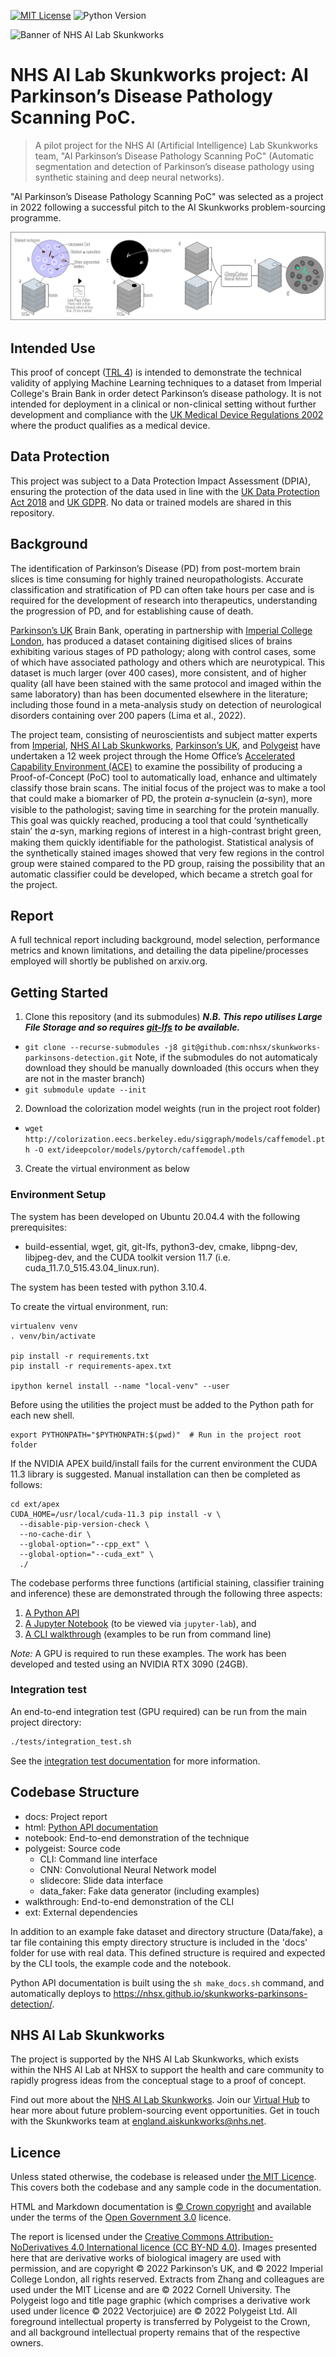 [![MIT License](https://img.shields.io/badge/License-MIT-lightgray.svg)](LICENSE)
![Python Version](https://img.shields.io/badge/Python-3.10.4-blue.svg)
<!-- Add in additional badges as appropriate -->

![Banner of NHS AI Lab Skunkworks ](docs/banner.png)

# NHS AI Lab Skunkworks project: AI Parkinson’s Disease Pathology Scanning PoC.

> A pilot project for the NHS AI (Artificial Intelligence) Lab Skunkworks team, "AI Parkinson’s Disease Pathology Scanning PoC" (Automatic segmentation and detection of Parkinson’s disease pathology using synthetic staining and deep neural networks).

"AI Parkinson’s Disease Pathology Scanning PoC" was selected as a project in 2022 following a successful pitch to the AI Skunkworks problem-sourcing programme.

![Image of model segmentation approach](docs/segmentation.png)

## Intended Use

This proof of concept ([TRL 4](https://en.wikipedia.org/wiki/Technology_readiness_level)) is intended to demonstrate the technical validity of applying Machine Learning techniques to a dataset from Imperial College's Brain Bank in order detect Parkinson’s disease pathology. It is not intended for deployment in a clinical or non-clinical setting without further development and compliance with the [UK Medical Device Regulations 2002](https://www.legislation.gov.uk/uksi/2002/618/contents/made) where the product qualifies as a medical device.

## Data Protection

This project was subject to a Data Protection Impact Assessment (DPIA), ensuring the protection of the data used in line with the [UK Data Protection Act 2018](https://www.legislation.gov.uk/ukpga/2018/12/contents/enacted) and [UK GDPR](https://ico.org.uk/for-organisations/dp-at-the-end-of-the-transition-period/data-protection-and-the-eu-in-detail/the-uk-gdpr/). No data or trained models are shared in this repository.

## Background

The identification of Parkinson’s Disease (PD) from post-mortem brain slices is time consuming for highly trained neuropathologists. Accurate classification and stratification of PD can often take hours per case and is required for the development of research into therapeutics, understanding the progression of PD, and for establishing cause of death.

[Parkinson’s UK](https://www.parkinsons.org.uk/) Brain Bank, operating in partnership with [Imperial College London](https://www.imperial.ac.uk/), has produced a dataset containing digitised slices of brains exhibiting various stages of PD pathology; along with control cases, some of which have associated pathology and others which are neurotypical. This dataset is much larger (over 400 cases), more consistent, and of higher quality (all have been stained with the same protocol and imaged within the same laboratory) than has been documented elsewhere in the literature; including those found in a meta-analysis study on detection of neurological disorders containing over 200 papers (Lima et al., 2022).

The project team, consisting of neuroscientists and subject matter experts from [Imperial](https://www.imperial.ac.uk/), [NHS AI Lab Skunkworks](https://transform.england.nhs.uk/ai-lab/), [Parkinson’s UK](https://www.parkinsons.org.uk/), and [Polygeist](https://polygei.st) have undertaken a 12 week project through the Home Office’s [Accelerated Capability Environment (ACE)](https://www.gov.uk/government/groups/accelerated-capability-environment-ace) to examine the possibility of producing a Proof-of-Concept (PoC) tool to automatically load, enhance and ultimately classify those brain scans. The initial focus of the project was to make a tool that could make a biomarker of PD, the protein 𝛼-synuclein (𝛼-syn), more visible to the pathologist; saving time in searching for the protein manually. This goal was quickly reached, producing a tool that could ‘synthetically stain’ the 𝛼-syn, marking regions of interest in a high-contrast bright green, making them quickly identifiable for the pathologist. Statistical analysis of the synthetically stained images showed that very few regions in the control group were stained compared to the PD group, raising the possibility that an automatic classifier could be developed, which became a stretch goal for the project.

## Report

A full technical report including background, model selection, performance metrics and known limitations, and detailing the data pipeline/processes employed will shortly be published on arxiv.org.

## Getting Started

1. Clone this repository (and its submodules) ***N.B. This repo utilises Large File Storage and so requires [git-lfs](https://git-lfs.github.com/) to be available.***
- ```git clone --recurse-submodules -j8 git@github.com:nhsx/skunkworks-parkinsons-detection.git```
Note, if the submodules do not automaticaly download they should be manually downloaded
(this occurs when they are not in the master branch)
- ```git submodule update --init```
2. Download the colorization model weights (run in the project root folder)
- ```wget http://colorization.eecs.berkeley.edu/siggraph/models/caffemodel.pth -O ext/ideepcolor/models/pytorch/caffemodel.pth```
3. Create the virtual environment as below

### Environment Setup

The system has been developed on Ubuntu 20.04.4 with the following prerequisites:
- build-essential, wget, git, git-lfs, python3-dev, cmake, libpng-dev, libjpeg-dev, and the CUDA toolkit version 11.7 (i.e. cuda_11.7.0_515.43.04_linux.run).

The system has been tested with python 3.10.4.

To create the virtual environment, run:
```shell
virtualenv venv
. venv/bin/activate

pip install -r requirements.txt
pip install -r requirements-apex.txt

ipython kernel install --name "local-venv" --user
```
Before using the utilities the project must be added to the Python path for each new shell.
```shell
export PYTHONPATH="$PYTHONPATH:$(pwd)"  # Run in the project root folder
```
If the NVIDIA APEX build/install fails for the current environment the CUDA 11.3 library is suggested. Manual installation can then be completed as follows:
```shell
cd ext/apex
CUDA_HOME=/usr/local/cuda-11.3 pip install -v \
  --disable-pip-version-check \
  --no-cache-dir \
  --global-option="--cpp_ext" \
  --global-option="--cuda_ext" \
  ./
```
The codebase performs three functions (artificial staining, classifier training and inference) these are demonstrated through the following three aspects:
1. [A Python API](https://nhsx.github.io/skunkworks-parkinsons-detection/)
2. [A Jupyter Notebook](notebook/stain_and_train_for_DMNoV.ipynb) (to be viewed via ```jupyter-lab```), and
3. [A CLI walkthrough](walkthrough/README.md) (examples to be run from command line)

*Note:* A GPU is required to run these examples. The work has been developed and tested using an NVIDIA RTX 3090 (24GB).

### Integration test

An end-to-end integration test (GPU required) can be run from the main project directory:

```bash
./tests/integration_test.sh
```

See the [integration test documentation](tests/) for more information.

## Codebase Structure

- docs: Project report
- html: [Python API documentation](https://nhsx.github.io/skunkworks-parkinsons-detection/)
- notebook: End-to-end demonstration of the technique
- polygeist: Source code
  - CLI: Command line interface
  - CNN: Convolutional Neural Network model
  - slidecore: Slide data interface
  - data_faker: Fake data generator (including examples)
- walkthrough: End-to-end demonstration of the CLI
- ext: External dependencies

In addition to an example fake dataset and directory structure (Data/fake), a tar file containing this empty directory structure is included in the 'docs' folder for use with real data. This defined structure is required and expected by the CLI tools, the example code and the notebook.

Python API documentation is built using the `sh make_docs.sh` command, and automatically deploys to https://nhsx.github.io/skunkworks-parkinsons-detection/.

## NHS AI Lab Skunkworks
The project is supported by the NHS AI Lab Skunkworks, which exists within the NHS AI Lab at NHSX to support the health and care community to rapidly progress ideas from the conceptual stage to a proof of concept.

Find out more about the [NHS AI Lab Skunkworks](https://www.nhsx.nhs.uk/ai-lab/ai-lab-programmes/skunkworks/).
Join our [Virtual Hub](https://future.nhs.uk/connect.ti/system/text/register) to hear more about future problem-sourcing event opportunities.
Get in touch with the Skunkworks team at [england.aiskunkworks@nhs.net](england.aiskunkworks@nhs.net).

## Licence

Unless stated otherwise, the codebase is released under [the MIT Licence][mit].
This covers both the codebase and any sample code in the documentation.

HTML and Markdown documentation is [© Crown copyright][copyright] and available under the terms
of the [Open Government 3.0][ogl] licence.

The report is licensed under the [Creative Commons Attribution-NoDerivatives 4.0 International licence (CC BY-ND 4.0)][CC-BY-ND4].
Images presented here that are derivative works of biological imagery are used with permission, and are copyright © 2022 Parkinson’s UK, and © 2022 Imperial College London, all rights reserved.
Extracts from Zhang and colleagues are used under the MIT License and are © 2022 Cornell University.
The Polygeist logo and title page graphic (which comprises a derivative work used under licence © 2022 Vectorjuice) are © 2022 Polygeist Ltd.
All foreground intellectual property is transferred by Polygeist to the Crown, and all background intellectual property remains that of the respective owners.


[mit]: LICENCE
[copyright]: http://www.nationalarchives.gov.uk/information-management/re-using-public-sector-information/uk-government-licensing-framework/crown-copyright/
[ogl]: http://www.nationalarchives.gov.uk/doc/open-government-licence/version/3/
[CC-BY-ND4]: https://creativecommons.org/licenses/by-nd/4.0/legalcode
